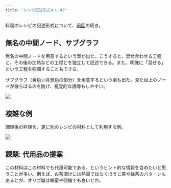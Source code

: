 ```yaml
---
title: 'レシピ記述形式メモ #2'
---
```

料理のレシピの記述形式について、[前回](https://r7kamura.com/articles/2022-05-13-mermaid-recipe-memo)の続き。

無名の中間ノード、サブグラフ
--------------

無名の中間ノードを用意するという案が出た。こうすると、混ぜ合わせる工程と、その後の加熱などの工程とを独立して記述できる。また、明確に「混ぜる」という工程を強調することもできる。

サブグラフ（黄色い背景色の部分）を用意するという案も出た。見た目上のノードが散らばるのを防げ、視覚的な誘導もしやすい。

![](https://lh6.googleusercontent.com/iqZypOZ-8kRUKjRilG5Xc305tbklJGWUedpS__Kt8mZp4Yes75bukOOOgS9F29sJ7Of9sHDswDU2zU5N1oztCA1glnFeARSDsx2YgK_9cWTom8Wduilr_hBl_OBWob_5GCWBQqfafvF0s_1YaRvaaw)

複雑な例
----

調理後の料理を、更に別のレシピの材料として利用する例。

![](https://lh4.googleusercontent.com/23sEwyBBz4WUBFSUjqeU0SZ8XbIioWdBUa8C08qirowUgPjOXlRAVarFWPw1On1hW7bjGSgElJmm2nqWFMsq4u9PSpKQG5hgLLmQ3lTNa08fQGItBbcP8qQGp93wVY0qIw9xYrx9kINsMkS0UMeAlw)

課題: 代用品の提案
----------

この材料はこの材料でも代用可能である、というヒント的な情報を含めたいと思うことが多い。例えば、お茶漬けには熱湯ではなくほうじ茶や緑茶のパターンもあるとか、オリゴ糖は蜂蜜や砂糖でも良いとか。

